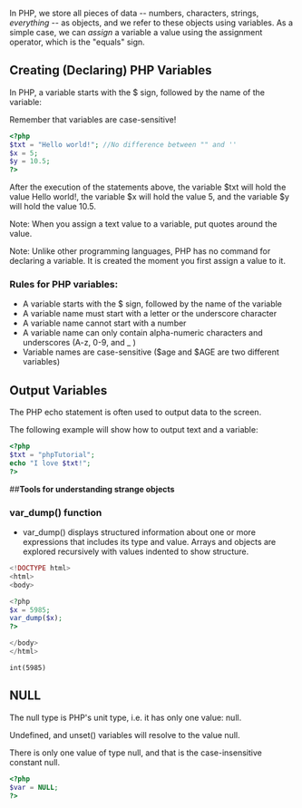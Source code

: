 
In PHP, we store all pieces of data -- numbers, characters, strings, *everything* -- as objects, and we refer to these objects using variables.  As a simple case, we can *assign* a variable a value using the assignment operator, which is the "equals" sign. 

## Creating (Declaring) PHP Variables

In PHP, a variable starts with the $ sign, followed by the name of the variable:

Remember that variables are case-sensitive!

``` php
<?php
$txt = "Hello world!"; //No difference between "" and ''
$x = 5;
$y = 10.5;
?>
```
After the execution of the statements above, the variable $txt will hold the value Hello world!, the variable $x will hold the value 5, and the variable $y will hold the value 10.5.

Note: When you assign a text value to a variable, put quotes around the value.

Note: Unlike other programming languages, PHP has no command for declaring a variable. It is created the moment you first assign a value to it.

### Rules for PHP variables:

+ A variable starts with the $ sign, followed by the name of the variable
+ A variable name must start with a letter or the underscore character
+ A variable name cannot start with a number
+ A variable name can only contain alpha-numeric characters and underscores (A-z, 0-9, and _ )
+ Variable names are case-sensitive ($age and $AGE are two different variables)

## Output Variables
The PHP echo statement is often used to output data to the screen.

The following example will show how to output text and a variable:

``` php
<?php
$txt = "phpTutorial";
echo "I love $txt!";
?>
```

##**Tools for understanding strange objects**
### var_dump() function
+ var_dump() displays structured information about one or more expressions that includes its type and value. Arrays and objects are explored recursively with values indented to show structure.

``` php
<!DOCTYPE html>
<html>
<body>

<?php  
$x = 5985;
var_dump($x);
?>  

</body>
</html>
```
```
int(5985)
```

## NULL
The null type is PHP's unit type, i.e. it has only one value: null.

Undefined, and unset() variables will resolve to the value null.

There is only one value of type null, and that is the case-insensitive constant null.
``` php
<?php
$var = NULL;       
?>
```